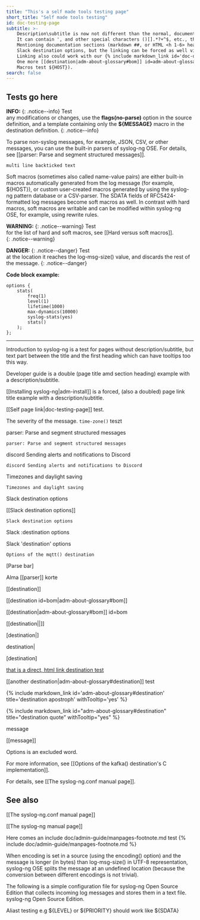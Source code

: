 ```yaml
---
title: "This's a self made tools testing page"
short_title: "Self made tools testing"
id: doc-testing-page
subtitle: >-
    Description\subtitle is now not different than the normal, documentation body markdown texts.<br>
    It can contain ', and other special characters ()[].*?+^$, etc., though some of them might require escaping, e.g. \\ or \|<br>
    Mentioning documentation sections (markdown ##, or HTML <h 1-6> headings) via the exact section title text should work normally, like
    Slack destination options, but the linking can be forced as well via our custom markdown [[[[Timezones and daylight saving]]]] format.<br>
    Linking also could work with our {% include markdown_link id='doc-own-tools' title='markdown_link liquid include' withTooltip='yes' %}.<br>
    One more [[destination|adm-about-glossary#bom]] id=adm-about-glossary#bom override test from subtutle.<br>
    Macros test ${HOST}).
search: false
---
```


## Tests go here

**INFO:** \{: .notice--info\} Test \
any modifications or changes, use the **flags(no-parse)** option in the
source definition, and a template containing only the **${MESSAGE}**
macro in the destination definition.
{: .notice--info}

To parse non-syslog messages, for example, JSON, CSV, or other messages,
you can use the built-in parsers of syslog-ng OSE. For details, see
[[parser: Parse and segment structured messages]].

`multi line backticked
text`

Soft macros (sometimes also called name-value pairs) are either
built-in macros automatically generated from the log message (for
example, ${HOST}), or custom user-created macros generated by using
the syslog-ng pattern database or a CSV-parser. The SDATA fields of
RFC5424-formatted log messages become soft macros as well. In
contrast with hard macros, soft macros are writable and can be
modified within syslog-ng OSE, for example, using rewrite rules.

**WARNING:** \{: .notice--warning\} Test \
for the list of hard and soft macros, see [[Hard versus soft macros]].  
{: .notice--warning}

**DANGER:** \{: .notice--danger\} Test \
at the location it reaches the log-msg-size() value, and discards the rest of the message.
{: .notice--danger}

**Code block example:**

```config
options {
    stats(
        freq(1)
        level(1)
        lifetime(1000)
        max-dynamics(10000)
        syslog-stats(yes)
        stats()
    );
};
```

---------------------

Introduction to syslog-ng is a test for pages without description/subtitle, but text part between the title and the first heading which can have tooltips too this way.

Developer guide is a double (page title amd section heading) example with a description/subtitle.

[[Installing syslog-ng|adm-install]] is a forced, (also a doubled) page link title example with a description/subtitle.

[[Self page link|doc-testing-page]] test.

The severity of the message. `time-zone()` teszt

parser: Parse and segment structured messages

`parser: Parse and segment structured messages`

discord Sending alerts and notifications to Discord

`discord Sending alerts and notifications to Discord`

Timezones and daylight saving

`Timezones and daylight saving`

Slack destination options

[[Slack destination options]]

`Slack destination options`

Slack :destination options

Slack 'destination' options

`Options of the mqtt() destination`

[Parse bar]

Alma [[parser]] korte

[[destination]]

[[destination id=bom|adm-about-glossary#bom]]

[[destination|adm-about-glossary#bom]] id=bom

[[destination||]]

[destination|]

destination|

[destination]

<a href="/admin-guide/200_About/002_Glossary#destination" class="nav-link content-tooltip">that is a direct, html link destination test</a>

[[another destination|adm-about-glossary#destination]] test

{% include markdown_link id='adm-about-glossary#destination' title='destination apostroph' withTooltip='yes' %}

{% include markdown_link id="adm-about-glossary#destination" title="destination quote" withTooltip="yes" %}

message

[[message]]

Options is an excluded word.

For more information, see
[[Options of the kafka() destination's C implementation]].

For details, see [[The syslog-ng.conf manual page]].

## See also

[[The syslog-ng.conf manual page]]

[[The syslog-ng manual page]]

Here comes an include doc/admin-guide/manpages-footnote.md test
{% include doc/admin-guide/manpages-footnote.md %}

When encoding is set in a source (using the encoding() option) and the
message is longer (in bytes) than log-msg-size() in UTF-8
representation, syslog-ng OSE splits the message at an undefined
location (because the conversion between different encodings is not
trivial).

The following is a simple configuration file for syslog-ng Open
Source Edition that collects incoming log messages and stores them
in a text file. syslog-ng Open Source Edition.

Aliast testing e.g ${LEVEL} or ${PRIORITY} should work like ${SDATA}
